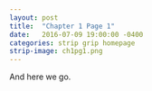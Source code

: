 ```yaml
---
layout: post
title:  "Chapter 1 Page 1"
date:   2016-07-09 19:00:00 -0400
categories: strip grip homepage
strip-image: ch1pg1.png
---
```

And here we go.
